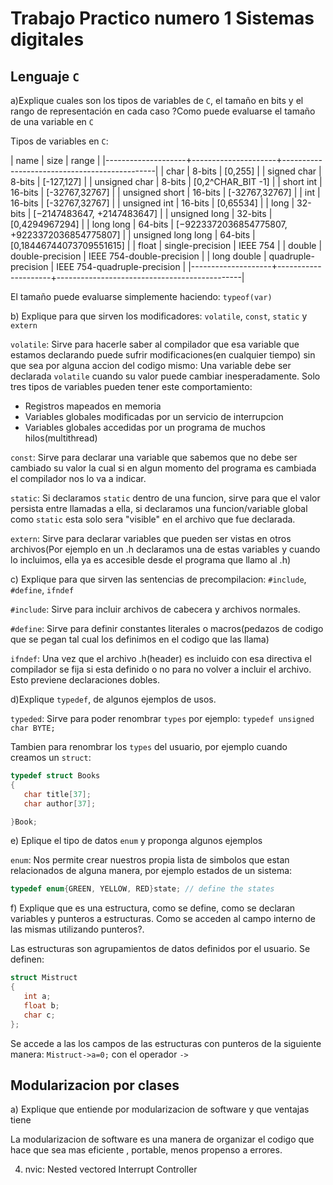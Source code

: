 # Trabajo Practico numero 1 Sistemas digitales

## Lenguaje `C`

a)Explique cuales son los tipos de variables de `C`, el tamaño en bits y
el rango de representación en cada caso ?Como puede evaluarse el tamaño de 
una variable en `C`

Tipos de variables en `C`:


| name               | size                | range                                        |
|--------------------+---------------------+----------------------------------------------|
| char               | 8-bits              | [0,255]                                      |
| signed char        | 8-bits              | [-127,127]                                   |
| unsigned char      | 8-bits              | [0,2^CHAR_BIT -1]                            |
| short int          | 16-bits             | [-32767,32767]                               |
| unsigned short     | 16-bits             | [-32767,32767]                               |
| int                | 16-bits             | [-32767,32767]                               |
| unsigned int       | 16-bits             | [0,65534]                                    |
| long               | 32-bits             | [−2147483647, +2147483647]                   |
| unsigned long      | 32-bits             | [0,4294967294]                               |
| long long          | 64-bits             | [−9223372036854775807, +9223372036854775807] |
| unsigned long long | 64-bits             | [0,18446744073709551615]                     |
| float              | single-precision    | IEEE 754                                     |
| double             | double-precision    | IEEE 754-double-precision                    |
| long double        | quadruple-precision | IEEE 754-quadruple-precision                 |
|--------------------+---------------------+----------------------------------------------|


El tamaño puede evaluarse simplemente haciendo: `typeof(var)`

b) Explique para que sirven los modificadores: `volatile`, `const`, `static` y `extern`

`volatile`: Sirve para hacerle saber al compilador que esa variable que estamos declarando
puede sufrir modificaciones(en cualquier tiempo) sin que sea por alguna accion del codigo mismo:
Una variable debe ser declarada `volatile` cuando su valor puede cambiar inesperadamente. Solo
tres tipos de variables pueden tener este comportamiento:

   * Registros mapeados en memoria
   * Variables globales modificadas por un servicio de interrupcion
   * Variables globales accedidas por un programa de muchos hilos(multithread)

`const`: Sirve para declarar una variable que sabemos que no debe ser cambiado su valor
la cual si en algun momento del programa es cambiada el compilador nos lo va a indicar.

`static`: Si declaramos `static` dentro de una funcion, sirve para que el valor persista entre llamadas a ella, 
si declaramos una funcion/variable global como `static` esta solo sera "visible" en el archivo que fue declarada.

`extern`: Sirve para declarar variables que pueden ser vistas en otros archivos(Por ejemplo en un .h declaramos una 
de estas variables y cuando lo incluimos, ella ya es accesible desde el programa que llamo al .h)

c) Explique para que sirven las sentencias de precompilacion: `#include`, `#define`, `ifndef`

`#include`: Sirve para incluir archivos de cabecera y archivos normales.

`#define`: Sirve para definir constantes literales o macros(pedazos de codigo que se pegan tal cual los definimos en 
el codigo que las llama)

`ifndef`: Una vez que el archivo .h(header) es incluido con esa directiva el compilador se fija si esta definido o no
para no volver a incluir el archivo. Esto previene declaraciones dobles.

d)Explique `typedef`, de algunos ejemplos de usos.

`typeded`: Sirve para poder renombrar `types` por ejemplo:
`typedef unsigned char BYTE;`

Tambien para renombrar los `types` del usuario, por ejemplo cuando creamos un `struct`:

```c
typedef struct Books
{
   char title[37];
   char author[37];

}Book;

```

e) Eplique el tipo de datos `enum` y proponga algunos ejemplos

`enum`: Nos permite crear nuestros propia lista de simbolos que estan relacionados de 
alguna manera, por ejemplo estados de un sistema:

```c
typedef enum{GREEN, YELLOW, RED}state; // define the states
```

f) Explique que es una estructura, como se define, como se declaran variables y punteros a estructuras.
Como se acceden al campo interno de las mismas utilizando punteros?. 

Las estructuras son agrupamientos de datos definidos por el usuario. Se definen:
```c
struct Mistruct
{
   int a;
   float b;
   char c;
};
```
Se accede a las los campos de las estructuras con punteros de la siguiente manera:
`Mistruct->a=0;` con el operador `->`

## Modularizacion por clases

a) Explique que entiende por modularizacion de software y que ventajas tiene

La modularizacion de software es una manera de organizar el codigo que hace que sea mas eficiente
, portable, menos propenso a errores.

4) nvic: Nested vectored Interrupt Controller    
